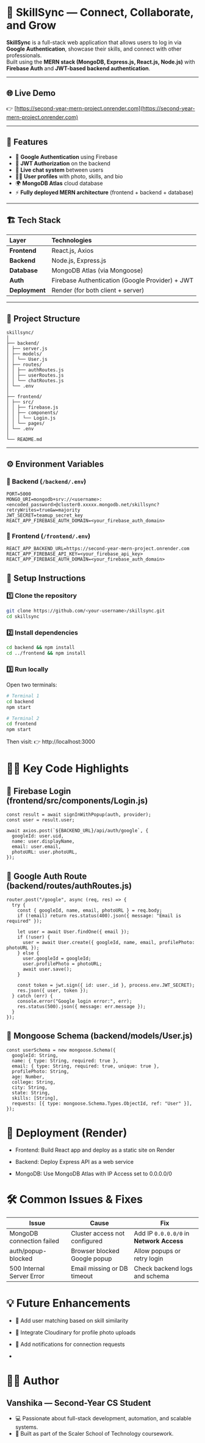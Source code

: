 # 🚀 SkillSync — Connect, Collaborate, and Grow

**SkillSync** is a full-stack web application that allows users to log in via **Google Authentication**, showcase their skills, and connect with other professionals.  
Built using the **MERN stack (MongoDB, Express.js, React.js, Node.js)** with **Firebase Auth** and **JWT-based backend authentication**.

---

## 🌐 Live Demo

👉 [https://second-year-mern-project.onrender.com](https://second-year-mern-project.onrender.com)

---

## 🧠 Features

- 🔐 **Google Authentication** using Firebase  
- 🧾 **JWT Authorization** on the backend  
- 💬 **Live chat system** between users  
- 🧑‍💼 **User profiles** with photo, skills, and bio  
- 🌍 **MongoDB Atlas** cloud database  
- ⚡ **Fully deployed MERN architecture** (frontend + backend + database)

---

## 🏗️ Tech Stack

| Layer | Technologies |
|:------|:--------------|
| **Frontend** | React.js, Axios |
| **Backend** | Node.js, Express.js |
| **Database** | MongoDB Atlas (via Mongoose) |
| **Auth** | Firebase Authentication (Google Provider) + JWT |
| **Deployment** | Render (for both client + server) |

---

## 📂 Project Structure
```
skillsync/
│
├── backend/
│ ├── server.js
│ ├── models/
│ │ └── User.js
│ ├── routes/
│ │ ├── authRoutes.js
│ │ ├── userRoutes.js
│ │ └── chatRoutes.js
│ └── .env
│
├── frontend/
│ ├── src/
│ │ ├── firebase.js
│ │ ├── components/
│ │ │ └── Login.js
│ │ └── pages/
│ └── .env
│
└── README.md
```
---
## ⚙️ Environment Variables

### 🔸 Backend (`/backend/.env`)
```env
PORT=5000
MONGO_URI=mongodb+srv://<username>:<encoded_password>@cluster0.xxxxx.mongodb.net/skillsync?retryWrites=true&w=majority
JWT_SECRET=teamup_secret_key
REACT_APP_FIREBASE_AUTH_DOMAIN=<your_firebase_auth_domain>
```
### 🔸 Frontend (`/frontend/.env`)
```env
REACT_APP_BACKEND_URL=https://second-year-mern-project.onrender.com
REACT_APP_FIREBASE_API_KEY=<your_firebase_api_key>
REACT_APP_FIREBASE_AUTH_DOMAIN=<your_firebase_auth_domain>
```
## 🧩 Setup Instructions

### 1️⃣ Clone the repository
```bash
git clone https://github.com/<your-username>/skillsync.git
cd skillsync
```
### 2️⃣ Install dependencies
```bash
cd backend && npm install
cd ../frontend && npm install
```
### 3️⃣ Run locally
Open two terminals:
```bash
# Terminal 1
cd backend
npm start

# Terminal 2
cd frontend
npm start
```
Then visit:
👉 http://localhost:3000


# 🧑‍💻 Key Code Highlights
## 🔹 Firebase Login (frontend/src/components/Login.js)
```
const result = await signInWithPopup(auth, provider);
const user = result.user;

await axios.post(`${BACKEND_URL}/api/auth/google`, {
  googleId: user.uid,
  name: user.displayName,
  email: user.email,
  photoURL: user.photoURL,
});
```
## 🔹 Google Auth Route (backend/routes/authRoutes.js)
```
router.post("/google", async (req, res) => {
  try {
    const { googleId, name, email, photoURL } = req.body;
    if (!email) return res.status(400).json({ message: "Email is required" });

    let user = await User.findOne({ email });
    if (!user) {
      user = await User.create({ googleId, name, email, profilePhoto: photoURL });
    } else {
      user.googleId = googleId;
      user.profilePhoto = photoURL;
      await user.save();
    }

    const token = jwt.sign({ id: user._id }, process.env.JWT_SECRET);
    res.json({ user, token });
  } catch (err) {
    console.error("Google login error:", err);
    res.status(500).json({ message: err.message });
  }
});
```
## 🔹 Mongoose Schema (backend/models/User.js)
```
const userSchema = new mongoose.Schema({
  googleId: String,
  name: { type: String, required: true },
  email: { type: String, required: true, unique: true },
  profilePhoto: String,
  age: Number,
  college: String,
  city: String,
  state: String,
  skills: [String],
  requests: [{ type: mongoose.Schema.Types.ObjectId, ref: "User" }],
});
```

# 🚀 Deployment (Render)

- Frontend: Build React app and deploy as a static site on Render

- Backend: Deploy Express API as a web service

- MongoDB: Use MongoDB Atlas with IP Access set to 0.0.0.0/0

# 🛠️ Common Issues & Fixes

| **Issue** | **Cause** | **Fix** |
|------------|------------|---------|
| MongoDB connection failed | Cluster access not configured | Add IP `0.0.0.0/0` in **Network Access** |
| auth/popup-blocked | Browser blocked Google popup | Allow popups or retry login |
| 500 Internal Server Error | Email missing or DB timeout | Check backend logs and schema |

# 💡 Future Enhancements

- 🧩 Add user matching based on skill similarity

- 📸 Integrate Cloudinary for profile photo uploads

- 💬 Add notifications for connection requests
- 

# 👩‍💻 Author

## Vanshika — Second-Year CS Student
- 💻 Passionate about full-stack development, automation, and scalable systems.
- 📍 Built as part of the Scaler School of Technology coursework.

